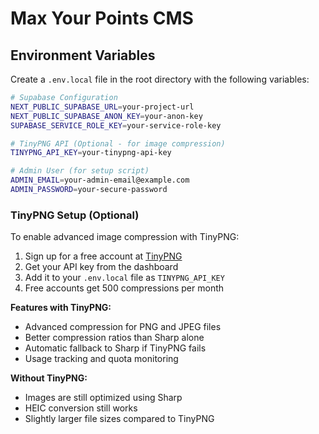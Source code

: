 # Max Your Points CMS

## Environment Variables

Create a `.env.local` file in the root directory with the following variables:

```bash
# Supabase Configuration
NEXT_PUBLIC_SUPABASE_URL=your-project-url
NEXT_PUBLIC_SUPABASE_ANON_KEY=your-anon-key
SUPABASE_SERVICE_ROLE_KEY=your-service-role-key

# TinyPNG API (Optional - for image compression)
TINYPNG_API_KEY=your-tinypng-api-key

# Admin User (for setup script)
ADMIN_EMAIL=your-admin-email@example.com
ADMIN_PASSWORD=your-secure-password
```

### TinyPNG Setup (Optional)
To enable advanced image compression with TinyPNG:

1. Sign up for a free account at [TinyPNG](https://tinypng.com/developers)
2. Get your API key from the dashboard
3. Add it to your `.env.local` file as `TINYPNG_API_KEY`
4. Free accounts get 500 compressions per month

**Features with TinyPNG:**
- Advanced compression for PNG and JPEG files
- Better compression ratios than Sharp alone
- Automatic fallback to Sharp if TinyPNG fails
- Usage tracking and quota monitoring

**Without TinyPNG:**
- Images are still optimized using Sharp
- HEIC conversion still works
- Slightly larger file sizes compared to TinyPNG 